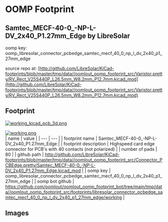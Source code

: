 # OOMP Footprint  
## Samtec_MECF-40-0_-NP-L-DV_2x40_P1.27mm_Edge  by LibreSolar  
  
oomp key: oomp_libresolar_connector_pcbedge_samtec_mecf_40_0_np_l_dv_2x40_p1_27mm_edge  
  
source repo at: [http://github.com/LibreSolar/KiCad-footprints/blob/master/tmp/data//oomlout_oomp_footprint_src/Varistor.pretty/RV_Rect_V25S440P_L26.5mm_W8.2mm_P12.7mm.kicad_mod](http://github.com/LibreSolar/KiCad-footprints/blob/master/tmp/data//oomlout_oomp_footprint_src/Varistor.pretty/RV_Rect_V25S440P_L26.5mm_W8.2mm_P12.7mm.kicad_mod)  
## Footprint  
  
[![working_kicad_pcb_3d.png](working_kicad_pcb_3d_600.png)](working_kicad_pcb_3d.png)  
  
[![working.png](working_600.png)](working.png)  
| name | value | 
| --- | --- | 
| footprint name | Samtec_MECF-40-0_-NP-L-DV_2x40_P1.27mm_Edge | 
| footprint description | Highspeed card edge connector for PCB's with 40 contacts (not polarized) | 
| number of pads | 80 | 
| github path | http://github.com/LibreSolar/KiCad-footprints/blob/master/tmp/data//oomlout_oomp_footprint_src/Connector_PCBEdge.pretty/Samtec_MECF-40-0_-NP-L-DV_2x40_P1.27mm_Edge.kicad_mod | 
| oomp key | oomp_libresolar_connector_pcbedge_samtec_mecf_40_0_np_l_dv_2x40_p1_27mm_edge | 
| oomp bot github | https://github.com/oomlout/oomlout_oomp_footprint_bot/tree/main/tmp/data//oomlout_oomp_footprint_src/footprints/libresolar_connector_pcbedge_samtec_mecf_40_0_np_l_dv_2x40_p1_27mm_edge/working | 
## Images  
